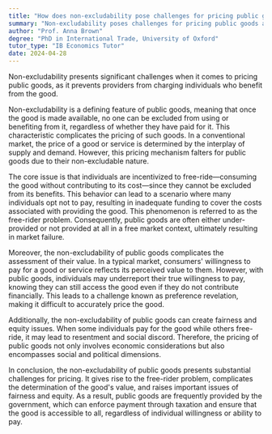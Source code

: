 ```yaml
---
title: "How does non-excludability pose challenges for pricing public goods?"
summary: "Non-excludability poses challenges for pricing public goods as it prevents providers from charging individuals who benefit from the good."
author: "Prof. Anna Brown"
degree: "PhD in International Trade, University of Oxford"
tutor_type: "IB Economics Tutor"
date: 2024-04-28
---
```


Non-excludability presents significant challenges when it comes to pricing public goods, as it prevents providers from charging individuals who benefit from the good.

Non-excludability is a defining feature of public goods, meaning that once the good is made available, no one can be excluded from using or benefiting from it, regardless of whether they have paid for it. This characteristic complicates the pricing of such goods. In a conventional market, the price of a good or service is determined by the interplay of supply and demand. However, this pricing mechanism falters for public goods due to their non-excludable nature.

The core issue is that individuals are incentivized to free-ride—consuming the good without contributing to its cost—since they cannot be excluded from its benefits. This behavior can lead to a scenario where many individuals opt not to pay, resulting in inadequate funding to cover the costs associated with providing the good. This phenomenon is referred to as the free-rider problem. Consequently, public goods are often either under-provided or not provided at all in a free market context, ultimately resulting in market failure.

Moreover, the non-excludability of public goods complicates the assessment of their value. In a typical market, consumers' willingness to pay for a good or service reflects its perceived value to them. However, with public goods, individuals may underreport their true willingness to pay, knowing they can still access the good even if they do not contribute financially. This leads to a challenge known as preference revelation, making it difficult to accurately price the good.

Additionally, the non-excludability of public goods can create fairness and equity issues. When some individuals pay for the good while others free-ride, it may lead to resentment and social discord. Therefore, the pricing of public goods not only involves economic considerations but also encompasses social and political dimensions.

In conclusion, the non-excludability of public goods presents substantial challenges for pricing. It gives rise to the free-rider problem, complicates the determination of the good's value, and raises important issues of fairness and equity. As a result, public goods are frequently provided by the government, which can enforce payment through taxation and ensure that the good is accessible to all, regardless of individual willingness or ability to pay.
    